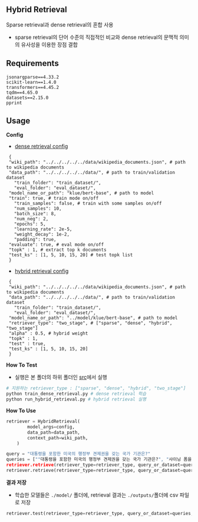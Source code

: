 ## Hybrid Retrieval
Sparse retrieval과 dense retrieval의 혼합 사용 
- sparse retrieval의 단어 수준의 직접적인 비교와 dense retrieval의 문맥적 의미의 유사성을 이용한 장점 결합

## Requirements
```
jsonargparse==4.33.2
scikit-learn==1.4.0
transformers==4.45.2
tqdm==4.65.0
datasets==2.15.0
pprint
```

## Usage
**Config**  
- [dense retrieval config](./config/dense_retrieval.json)
 ```
  {
  "wiki_path": "../../../../../data/wikipedia_documents.json", # path to wikipedia documents
  "data_path": "../../../../../data/", # path to train/validation dataset
    "train_folder": "train_dataset/", 
    "eval_folder": "eval_dataset/",
  "model_name_or_path": "klue/bert-base", # path to model
  "train": true, # train mode on/off
    "train_samples": false, # train with some samples on/off
    "num_samples": 10,
    "batch_size": 8,
    "num_neg": 2,
    "epochs": 5,
    "learning_rate": 2e-5,
    "weight_decay": 1e-2,
    "padding": true,
  "evaluate": true, # eval mode on/off
  "topk" : 1, # extract top k documents 
  "test_ks" : [1, 5, 10, 15, 20] # test topk list
  }
  ```
  
- [hybrid retrieval config](./config/hybrid_retrieval.json)
 ```
  {
  "wiki_path": "../../../../../data/wikipedia_documents.json", # path to wikipedia documents
  "data_path": "../../../../../data/", # path to train/validation dataset
    "train_folder": "train_dataset/",
    "eval_folder": "eval_dataset/",
  "model_name_or_path": "../model/klue/bert-base", # path to model
  "retriever_type": "two_stage", # ["sparse", "dense", "hybrid", "two_stage"]
  "alpha" : 0.5, # hybrid weight
  "topk" : 1,
  "test" : true,
  "test_ks" : [1, 5, 10, 15, 20]
  }
  ```

**How To Test**
- 실행은 본 폴더의 하위 폴더인 [src](./src)에서 실행
```python
# 지원하는 retriever_type : ["sparse", "dense", "hybrid", "two_stage"]
python train_dense_retrieval.py # dense retrieval 학습
python run_hybrid_retrieval.py # hybrid retrieval 실행
```

**How To Use**
```python
retriever = HybridRetrieval(
        model_args=config,
        data_path=data_path,
        context_path=wiki_path,
    )

query = "대통령을 포함한 미국의 행정부 견제권을 갖는 국가 기관은?"
queries = [""대통령을 포함한 미국의 행정부 견제권을 갖는 국가 기관은?", "샤이닝 폼을 무엇이라고 칭하기도 하나요?"]
retriever.retrieve(retriever_type=retriever_type, query_or_dataset=query, topk=topk) # single query
retriever.retrieve(retriever_type=retriever_type, query_or_dataset=queries, topk=topk) # multiple queries
```

**결과 저장**
- 학습한 모델들은 `./model/` 폴더에, retrieval 결과는 `./outputs/`폴더에 csv 파일로 저장  
```python
retriever.test(retriever_type=retriever_type, query_or_dataset=queries, topk=topk)
```


